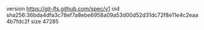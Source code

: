 version https://git-lfs.github.com/spec/v1
oid sha256:36bda4dfa3c78ef7a8ebe6958a09a53d00d52d31dc72f8e11e4c2eaa4b7fdc2f
size 47285
